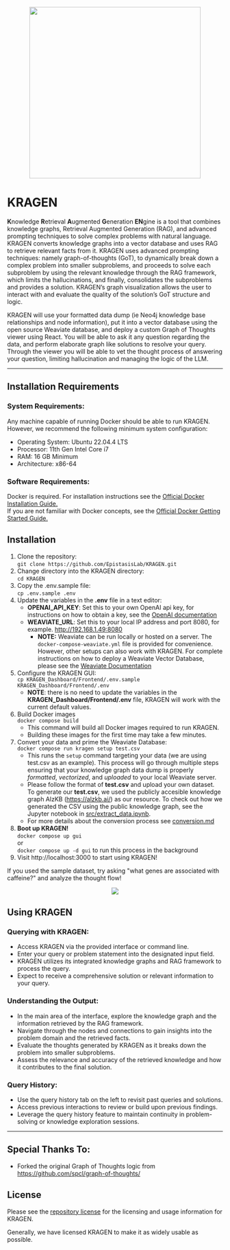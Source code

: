 <p align="center">
<img src="https://github.com/EpistasisLab/KRAGEN/blob/readme-update/images/OIG4.jpeg" width=400 />
</p>

# KRAGEN

**K**nowledge **R**etrieval **A**ugmented **G**eneration **EN**gine is a tool that combines knowledge graphs, Retrieval Augmented Generation (RAG), and advanced prompting techniques to solve complex problems with natural language. KRAGEN converts knowledge graphs into a vector database and uses RAG to retrieve relevant facts from it. KRAGEN uses advanced prompting techniques: namely graph-of-thoughts (GoT), to dynamically break down a complex problem into smaller subproblems, and proceeds to solve each subproblem by using the relevant knowledge through the RAG framework, which limits the hallucinations, and finally, consolidates the subproblems and provides a solution. KRAGEN’s graph visualization allows the user to interact with and evaluate the quality of the solution’s GoT structure and logic.

KRAGEN will use your formatted data dump (ie Neo4j knowledge base relationships and node information), put it into a vector database using the open source Weaviate database, and deploy a custom Graph of Thoughts viewer using React. You will be able to ask it any question regarding the data, and perform elaborate graph like solutions to resolve your query. Through the viewer you will be able to vet the thought process of answering your question, limiting hallucination and managing the logic of the LLM.

---

## Installation Requirements

### System Requirements:
Any machine capable of running Docker should be able to run KRAGEN.
However, we recommend the following minimum system configuration:
- Operating System: Ubuntu 22.04.4 LTS
- Processor: 11th Gen Intel Core i7
- RAM: 16 GB Minimum
- Architecture: x86-64

### Software Requirements:
Docker is required. For installation instructions see the [Official Docker Installation Guide.](https://docs.docker.com/engine/install/)  
If you are not familiar with Docker concepts, see the [Official Docker Getting Started Guide.](https://docs.docker.com/engine/getstarted/step_one/)

## Installation
1. Clone the repository:  
`git clone https://github.com/EpistasisLab/KRAGEN.git`
2. Change directory into the KRAGEN directory:  
`cd KRAGEN`
2. Copy the .env.sample file:  
`cp .env.sample .env`
3. Update the variables in the **.env** file in a text editor:
    - **OPENAI_API_KEY**: Set this to your own OpenAI api key, for instructions on
  how to obtain a key, see the [OpenAI documentation](https://help.openai.com/en/articles/4936850-where-do-i-find-my-openai-api-key)
    - **WEAVIATE_URL**: Set this to your local IP address and port 8080, for example. http://192.168.1.49:8080
      - **NOTE:** Weaviate can be run locally or hosted on a server. The `docker-compose-weaviate.yml` file is provided for convenience. However, other setups can also work with KRAGEN.
    For complete instructions on how to deploy a Weaviate Vector Database, please see the [Weaviate Documentation](https://weaviate.io/developers/weaviate/installation/docker-compose#starter-docker-compose-file)
4. Configure the KRAGEN GUI:  
`cp KRAGEN_Dashboard/Frontend/.env.sample KRAGEN_Dashboard/Frontend/.env`
    - **NOTE**: there is no need to update the variables in the **KRAGEN_Dashboard/Frontend/.env** file, KRAGEN will work with the current default values.
5. Build Docker images  
`docker compose build`
    - This command will build all Docker images required to run KRAGEN.
    - Building these images for the first time may take a few minutes.
6. Convert your data and prime the Weaviate Database:  
`docker compose run kragen setup test.csv`
    - This runs the `setup` command targeting your data (we are using test.csv as an example). This process will go through multiple steps ensuring that your knowledge graph data dump is properly _formatted_, _vectorized_, and _uploaded_ to your local Weaviate server.  
    - Please follow the format of **test.csv** and upload your own dataset. To generate our **test.csv**, we used the publicly accesible knowledge graph AlzKB (https://alzkb.ai/) as our resource. To check out how we generated the CSV using the public knowledge graph, see the Jupyter notebook in [src/extract_data.ipynb](https://github.com/EpistasisLab/KRAGEN/blob/main/src/extract_data.ipynb).
    - For more details about the conversion process see [conversion.md](https://github.com/EpistasisLab/KRAGEN/blob/main/conversion.md)
7. **Boot up KRAGEN!**  
`docker compose up gui`  
or  
`docker compose up -d gui` to run this process in the background
8. Visit http://localhost:3000 to start using KRAGEN!

If you used the sample dataset, try asking "what genes are associated with caffeine?" and analyze the thought flow!

<p align="center">
<img src="https://github.com/EpistasisLab/KRAGEN/blob/readme-update/images/KG2Diagram.png" />
</p>

## Using KRAGEN

### Querying with KRAGEN:

- Access KRAGEN via the provided interface or command line.
- Enter your query or problem statement into the designated input field.
- KRAGEN utilizes its integrated knowledge graphs and RAG framework to process the query.
- Expect to receive a comprehensive solution or relevant information to your query.

### Understanding the Output:

- In the main area of the interface, explore the knowledge graph and the information retrieved by the RAG framework.
- Navigate through the nodes and connections to gain insights into the problem domain and the retrieved facts.
- Evaluate the thoughts generated by KRAGEN as it breaks down the problem into smaller subproblems.
- Assess the relevance and accuracy of the retrieved knowledge and how it contributes to the final solution.

### Query History:

- Use the query history tab on the left to revisit past queries and solutions.
- Access previous interactions to review or build upon previous findings.
- Leverage the query history feature to maintain continuity in problem-solving or knowledge exploration sessions.

---

## Special Thanks To:

- Forked the original Graph of Thoughts logic from https://github.com/spcl/graph-of-thoughts/

## License

Please see the [repository license](https://github.com/EpistasisLab/KRAGEN/blob/master/LICENSE) for the licensing and usage information for KRAGEN.

Generally, we have licensed KRAGEN to make it as widely usable as possible.
